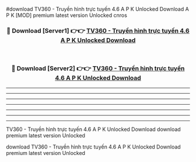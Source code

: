 #download TV360 - Truyền hình trực tuyến 4.6 A P K Unlocked Download A P K [MOD] premium latest version Unlocked cnros 



<div align="center">
<h3>🔴 Download [Server1] 👉👉 <a href="https://apkdownload-94cd0.web.app/">TV360 - Truyền hình trực tuyến 4.6 A P K Unlocked Download</a></h3><br>

<h3>🔴 Download [Server2] 👉👉 <a href="https://apkdownload-94cd0.web.app/">TV360 - Truyền hình trực tuyến 4.6 A P K Unlocked Download</a></h3>
</div>





----------------------------------------------------------

----------------------------------------------------------

----------------------------------------------------------

----------------------------------------------------------

----------------------------------------------------------

----------------------------------------------------------

----------------------------------------------------------

TV360 - Truyền hình trực tuyến 4.6 A P K Unlocked Download download premium latest version Unlocked

download TV360 - Truyền hình trực tuyến 4.6 A P K Unlocked Download premium latest version Unlocked
